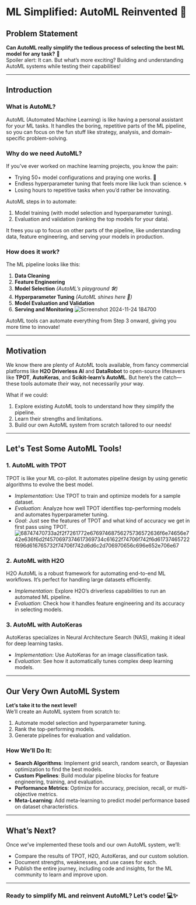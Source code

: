 # **ML Simplified: AutoML Reinvented 🚀**

## Problem Statement  
**Can AutoML really simplify the tedious process of selecting the best ML model for any task?** 🤔  
Spoiler alert: It can. But what’s more exciting? Building and understanding AutoML systems while testing their capabilities!  

---

## Introduction  
### **What is AutoML?**  
AutoML (Automated Machine Learning) is like having a personal assistant for your ML tasks. It handles the boring, repetitive parts of the ML pipeline, so you can focus on the fun stuff like strategy, analysis, and domain-specific problem-solving.

### **Why do we need AutoML?**  
If you’ve ever worked on machine learning projects, you know the pain:  
- Trying 50+ model configurations and praying one works. 🙏  
- Endless hyperparameter tuning that feels more like luck than science. 🌀  
- Losing hours to repetitive tasks when you’d rather be innovating.  

AutoML steps in to automate:  
1. Model training (with model selection and hyperparameter tuning).  
2. Evaluation and validation (ranking the top models for your data).  

It frees you up to focus on other parts of the pipeline, like understanding data, feature engineering, and serving your models in production.  

### **How does it work?**  
The ML pipeline looks like this:  
1. **Data Cleaning**  
2. **Feature Engineering**  
3. **Model Selection** *(AutoML’s playground 🛠️)*  
4. **Hyperparameter Tuning** *(AutoML shines here 🌟)*  
5. **Model Evaluation and Validation**  
6. **Serving and Monitoring**
   ![Screenshot 2024-11-24 184700](https://github.com/user-attachments/assets/06d6184a-e8a4-45f2-8f5f-6ecca8c36ae6)


AutoML tools can automate everything from Step 3 onward, giving you more time to innovate!

---

## Motivation  
We know there are plenty of AutoML tools available, from fancy commercial platforms like **H2O Driverless AI** and **DataRobot** to open-source lifesavers like **TPOT**, **AutoKeras**, and **Scikit-learn’s AutoML**. But here’s the catch—these tools automate *their* way, not necessarily *your* way.  

What if we could:  
1. Explore existing AutoML tools to understand how they simplify the pipeline.  
2. Learn their strengths and limitations.  
3. Build our own AutoML system from scratch tailored to our needs!  

---

## Let's Test Some AutoML Tools!  

### **1. AutoML with TPOT**  
TPOT is like your ML co-pilot. It automates pipeline design by using genetic algorithms to evolve the best model.  
- *Implementation*: Use TPOT to train and optimize models for a sample dataset.  
- *Evaluation*: Analyze how well TPOT identifies top-performing models and automates hyperparameter tuning.
- *Goal*: Just see the features of TPOT and what kind of accuracy we get in first pass using TPOT.
 ![68747470733a2f2f7261772e67697468756275736572636f6e74656e742e636f6d2f4570697374617369734c61622f74706f742f6d61737465722f696d616765732f74706f742d6d6c2d706970656c696e652e706e67](https://github.com/user-attachments/assets/c602a403-5198-404c-883d-75ef850f0f56)


### **2. AutoML with H2O**  
H2O AutoML is a robust framework for automating end-to-end ML workflows. It’s perfect for handling large datasets efficiently.  
- *Implementation*: Explore H2O’s driverless capabilities to run an automated ML pipeline.  
- *Evaluation*: Check how it handles feature engineering and its accuracy in selecting models.

### **3. AutoML with AutoKeras**  
AutoKeras specializes in Neural Architecture Search (NAS), making it ideal for deep learning tasks.  
- *Implementation*: Use AutoKeras for an image classification task.  
- *Evaluation*: See how it automatically tunes complex deep learning models.

---

## **Our Very Own AutoML System**  
**Let’s take it to the next level!**  
We’ll create an AutoML system from scratch to:  
1. Automate model selection and hyperparameter tuning.  
2. Rank the top-performing models.  
3. Generate pipelines for evaluation and validation.  

### **How We’ll Do It**:  
- **Search Algorithms**: Implement grid search, random search, or Bayesian optimization to find the best models.  
- **Custom Pipelines**: Build modular pipeline blocks for feature engineering, training, and evaluation.  
- **Performance Metrics**: Optimize for accuracy, precision, recall, or multi-objective metrics.  
- **Meta-Learning**: Add meta-learning to predict model performance based on dataset characteristics.  

---

## What’s Next?  
Once we’ve implemented these tools and our own AutoML system, we’ll:  
- Compare the results of TPOT, H2O, AutoKeras, and our custom solution.  
- Document strengths, weaknesses, and use cases for each.  
- Publish the entire journey, including code and insights, for the ML community to learn and improve upon.

---

### Ready to simplify ML and reinvent AutoML? Let’s code! 💻✨  
